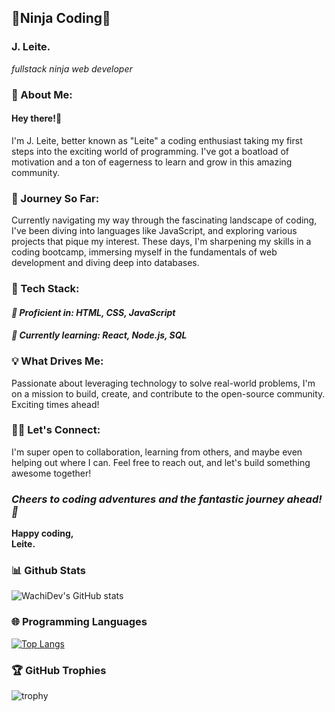 ## 🥷Ninja Coding🥷
### J. Leite.
*fullstack ninja web developer*

### 🚀 About Me:
#### Hey there!👋<br>
I'm J. Leite, better known as "Leite" a coding enthusiast taking my first steps into the exciting world of programming. I've got a boatload of motivation and a ton of eagerness to learn and grow in this amazing community.

### 🌱 Journey So Far:
Currently navigating my way through the fascinating landscape of coding, I've been diving into languages like JavaScript, and exploring various projects that pique my interest. These days, I'm sharpening my skills in a coding bootcamp, immersing myself in the fundamentals of web development and diving deep into databases.

### 🔧 Tech Stack:
#### *🚀 Proficient in: HTML, CSS, JavaScript* <br>
#### *🌟 Currently learning: React, Node.js, SQL*

### 💡 What Drives Me:
Passionate about leveraging technology to solve real-world problems, I'm on a mission to build, create, and contribute to the open-source community. Exciting times ahead!

### 👯‍♀️ Let's Connect:
I'm super open to collaboration, learning from others, and maybe even helping out where I can. Feel free to reach out, and let's build something awesome together!

### *Cheers to coding adventures and the fantastic journey ahead! 🚀*
**Happy coding,** <br>
**Leite.**


### 📊 Github Stats

![WachiDev's GitHub stats](https://github-readme-stats.vercel.app/api?username=leiteway&show_icons=true&theme=ayu-mirage&count_private=true&include_all_commits=true)

### 🌐 Programming Languages

[![Top Langs](https://github-readme-stats.vercel.app/api/top-langs/?username=leiteway&layout=compact&theme=ayu-mirage)](https://github.com/leiteway/github-readme-stats)

### 🏆 GitHub Trophies

![trophy](https://github-profile-trophy.vercel.app/?username=ryo-ma&row=2&column=3&theme=gitdimmed&no-frame=true)
